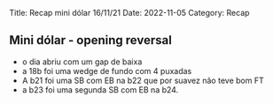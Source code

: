 Title: Recap mini dólar 16/11/21
Date: 2022-11-05
Category: Recap

## Mini dólar - opening reversal

* o dia abriu com um gap de baixa
* a 18b foi uma wedge de fundo com 4 puxadas
* A b21 foi uma SB com EB na b22 que por suavez não teve bom FT
* a b23 foi uma segunda SB com EB na b24.
